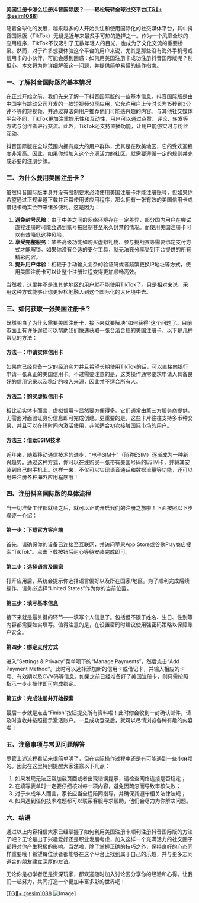 **美国注册卡怎么注册抖音国际版？——轻松玩转全球社交平台[[TG💪+ @esim1088](https://t.me/s/esim1088)]**

随着全球化的发展，越来越多的人开始关注和使用国际化的社交媒体平台，其中抖音国际版（TikTok）无疑是近年来最炙手可热的选择之一。作为一个风靡全球的应用程序，TikTok不仅吸引了无数年轻人的目光，也成为了文化交流的重要桥梁。然而，对于许多想要体验这个平台的用户来说，尤其是那些没有海外手机号或信用卡的小伙伴，可能会感到困惑：如何用美国注册卡成功注册抖音国际版呢？别担心，本文将为你详细解答这一问题，并提供简单易懂的操作指南。

### 一、了解抖音国际版的基本情况

在正式开始之前，我们先来了解一下抖音国际版的一些基本信息。抖音国际版是由中国字节跳动公司开发的一款短视频分享应用，它允许用户上传时长为15秒到3分钟不等的短视频，并通过算法向用户推荐他们可能感兴趣的内容。与其他社交媒体平台不同，TikTok更加注重娱乐性和互动性，用户可以通过点赞、评论、转发等方式与创作者进行交流。此外，TikTok还支持直播功能，让用户能够实时与粉丝互动。

抖音国际版在全球范围内拥有庞大的用户群体，尤其是在欧美地区，它的受欢迎程度非常高。因此，如果你想加入这个充满活力的社区，就需要遵循一定的规则并完成必要的注册步骤。

### 二、为什么要用美国注册卡？

虽然抖音国际版本身并没有强制要求必须使用美国注册卡才能注册账号，但如果你希望通过正规渠道下载并正常使用该应用程序，那么拥有一张有效的美国信用卡或借记卡确实会带来诸多便利。这是因为：

1. **避免封号风险**：由于中美之间的网络环境存在一定差异，部分国内用户在尝试直接注册时可能会遇到账号被限制甚至永久封禁的情况。而使用美国注册卡可以有效降低这种风险。
2. **享受完整服务**：某些高级功能如购买虚拟礼物、参与挑战赛等需要绑定支付方式才能解锁。如果你没有合适的支付工具，就无法充分享受到平台提供的所有精彩内容。
3. **提升用户体验**：相较于手动输入复杂的验证码或者频繁更换IP地址等方式，使用美国注册卡可以让整个注册过程变得更加顺畅高效。

当然啦，这里并不是说其他地区的用户就不能使用TikTok了。只是相对来说，采用这种方式能够让你更轻松地融入到这个国际化的大环境中去。

### 三、如何获取一张美国注册卡？

既然明白了为什么需要美国注册卡，接下来就要解决“如何获得”这个问题了。目前市面上有许多途径可以帮助我们快速获取一张合法合规的美国注册卡，以下是几种常见的方法：

#### 方法一：申请实体信用卡
如果你已经具备一定的经济实力并且希望长期使用TikTok的话，可以直接向银行申请一张真正的美国信用卡。不过需要注意的是，这类操作通常要求申请人具备良好的信用记录以及稳定的收入来源，因此并不适合所有人。

#### 方法二：购买虚拟信用卡
相比起实体卡而言，虚拟信用卡显然要方便得多。它们通常由第三方服务商提供，无需面对面验证身份信息即可完成创建。更重要的是，这些卡片往往支持多币种交易，并且可以在短时间内激活使用，非常适合初次接触国际市场的用户。

#### 方法三：借助ESIM技术
近年来，随着移动通信技术的进步，“电子SIM卡”（简称ESIM）逐渐成为一种新兴趋势。通过这种方式，你可以在线购买一张带有美国号码的ESIM卡，并将其安装到自己的手机上。这样一来，不仅可以实现语音通话和数据流量等功能，还可以用来注册各种海外应用程序哦！

### 四、注册抖音国际版的具体流程

当一切准备工作都就绪之后，就可以正式开启我们的注册之旅啦！下面按照以下步骤逐一介绍：

#### 第一步：下载官方客户端
首先，请确保你的设备已连接至互联网，并访问苹果App Store或谷歌Play商店搜索“TikTok”。点击下载按钮后耐心等待安装完成即可。

#### 第二步：选择语言及国家
打开应用后，系统会提示你选择语言偏好以及所在国家/地区。为了顺利完成后续操作，请务必选择“United States”作为你的当前位置。

#### 第三步：填写基本信息
接下来就是最关键的环节——填写个人信息了。包括但不限于姓名、生日、性别等内容都需要如实填写。值得注意的是，在设置密码时建议使用强密码策略以保障账户安全。

#### 第四步：绑定支付方式
进入“Settings & Privacy”菜单项下的“Manage Payments”，然后点击“Add Payment Method”。此时可以选择添加新的信用卡或借记卡，并输入相应的卡号、有效期以及CVV码等信息。如果之前已经准备好了美国注册卡，则只需按照指示一步步操作即可完成绑定。

#### 第五步：完成注册并开始探索
最后一步就是点击“Finish”按钮提交所有资料啦！此时你会收到一封确认邮件，请及时查收并按照指示激活账户。一旦成功登录后，就可以尽情浏览各种有趣的内容啦！

### 五、注意事项与常见问题解答

尽管上述流程看起来很简单明了，但在实际操作过程中还是有可能遇到一些小麻烦的。因此在这里特别提醒大家注意以下几点：

1. 如果发现无法正常加载页面或者出现错误提示，请检查网络连接是否稳定；
2. 在填写表单时一定要仔细核对每一项内容，避免因疏忽而导致审核失败；
3. 对于未成年人而言，家长应当全程陪同指导，并确保其遵守相关法律法规；
4. 如果遇到任何技术难题都可以联系客服寻求帮助，他们会尽力为你解决问题。

### 六、结语

通过以上内容相信大家已经掌握了如何利用美国注册卡顺利注册抖音国际版的方法了吧？无论是出于兴趣爱好还是职业发展考虑，加入这样一个充满活力的社交圈子都将对你产生积极的影响。当然啦，除了掌握正确的技巧之外，保持良好的心态同样重要哦！希望每位读者都能够在这个平台上找到属于自己的乐趣，并与更多志同道合的朋友建立深厚的友谊。

无论你是初学者还是资深玩家，都欢迎随时加入讨论区分享你的经验和心得。让我们一起努力，共同打造一个更加丰富多彩的世界吧！

[[TG💪+ @esim1088](https://t.me/s/esim1088) ![Image](https://i.postimg.cc/4NQfJmqS/Snipaste-2025-05-13-00-14-12.png)]